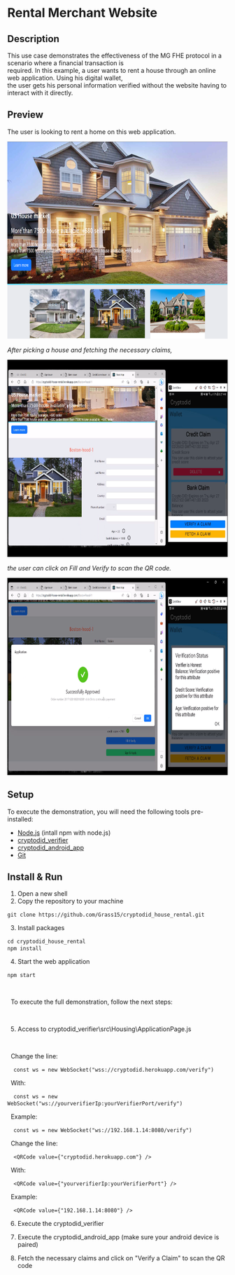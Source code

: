 
# Rental Merchant Website

## Description 
This use case demonstrates the effectiveness of the MG FHE protocol in a scenario where a financial transaction is <br> required. In this example, a user wants to rent a house through an online web application. Using his digital wallet, <br> the user gets his personal information verified without the website having to interact with it directly.

## Preview 

The user is looking to rent a home on this web application.
<br>

<img src= homepage.png alt ="Home page" width = "800" height = "450">

*After picking a house and fetching the necessary claims,*

<img src= almostverified.png alt ="information required" width = "800" height = "450">

*the user can click on Fill and Verify to scan the QR code.*

<img src= verified.png alt ="Successfully approved" width = "800" height = "450">

<br>

## Setup
To execute the demonstration, you will need the following tools pre-installed:
- [Node.js](https://nodejs.org/en/download) (intall npm with node.js) 
- [cryptodid_verifier](https://github.com/Grass15/cryptodid_verifier.git) 
- [cryptodid_android_app](https://github.com/Grass15/cryptodid_android_app)
- [Git](https://git-scm.com/download)

## Install & Run

1. Open a new shell
2. Copy the repository to your machine
```terminal
git clone https://github.com/Grass15/cryptodid_house_rental.git
```
3. Install packages 
```terminal
cd cryptodid_house_rental
npm install
```
4. Start the web application 
```terminal 
npm start
```

<br>

&nbsp; To execute the full demonstration, follow the next steps:

<br>

5. Access to cryptodid_verifier\src\Housing\ApplicationPage.js 
<br>
  
&nbsp;  Change the line:
  
      const ws = new WebSocket("wss://cryptodid.herokuapp.com/verify")
&nbsp;  With: 
  
      const ws = new WebSocket("ws://yourverifierIp:yourVerifierPort/verify")
&nbsp;  Example: 
  
      const ws = new WebSocket("ws://192.168.1.14:8080/verify")
    
&nbsp;   Change the line: 
   
      <QRCode value={"cryptodid.herokuapp.com"} />
&nbsp;   With: 
   
      <QRCode value={"yourverifierIp:yourVerifierPort"} />
&nbsp;   Example: 
   
      <QRCode value={"192.168.1.14:8080"} />
  
6. Execute the cryptodid_verifier <br>
  
7. Execute the cryptodid_android_app (make sure your android device is paired)
  
8. Fetch the necessary claims and click on "Verify a Claim" to scan the QR code



